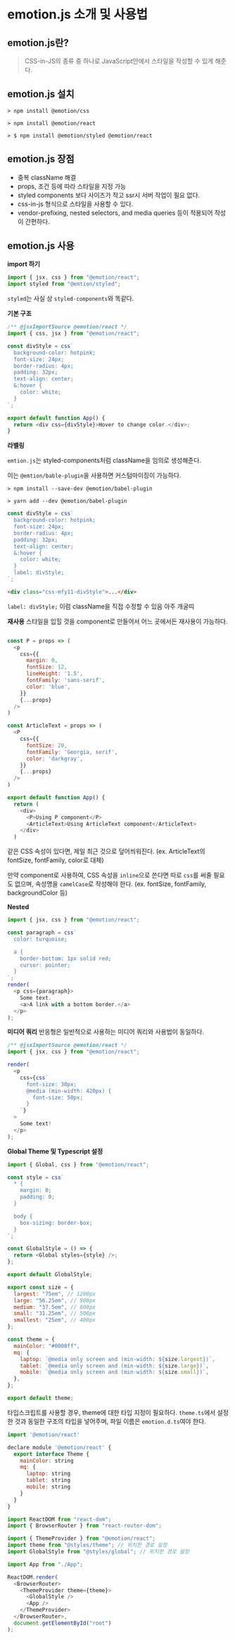 # emotion.js 소개 및 사용법

## emotion.js란?

> CSS-in-JS의 종류 중 하나로 JavaScript안에서 스타일을 작성할 수 있게 해준다.

## emotion.js 설치

```terminal
> npm install @emotion/css

> npm install @emotion/react

> $ npm install @emotion/styled @emotion/react
```

## emotion.js 장점

- 중복 className 해결
- props, 조건 등에 따라 스타일을 지정 가능
- styled components 보다 사이즈가 작고 ssr시 서버 작업이 필요 없다.
- css-in-js 형식으로 스타일을 사용할 수 있다.
- vendor-prefixing, nested selectors, and media queries 등이 적용되어 작성이 간편하다.

## emotion.js 사용

**import 하기**

```js
import { jsx, css } from "@emotion/react";
import styled from "@emtion/styled";
```

`styled`는 사실 상 `styled-components`와 똑같다.

**기본 구조**

```js
/** @jsxImportSource @emotion/react */
import { css, jsx } from "@emotion/react";

const divStyle = css`
  background-color: hotpink;
  font-size: 24px;
  border-radius: 4px;
  padding: 32px;
  text-align: center;
  &:hover {
    color: white;
  }
`;

export default function App() {
  return <div css={divStyle}>Hover to change color.</div>;
}
```

**라벨링**

`emtion.js`는 styled-components처럼 className을 임의로 생성해준다.

이는 `@emtion/bable-plugin`을 사용하면 커스텀마이징이 가능하다.

```terminal
> npm install --save-dev @emotion/babel-plugin

> yarn add --dev @emotion/babel-plugin
```

```js
const divStyle = css`
  background-color: hotpink;
  font-size: 24px;
  border-radius: 4px;
  padding: 32px;
  text-align: center;
  &:hover {
    color: white;
  }
  label: divStyle;
`;
```

```html
<div class="css-mfy11-divStyle">...</div>
```

`label: divStyle;` 이럼 className을 직접 수정할 수 있음 아주 개굴띠

**재사용**
스타일을 입힐 것을 component로 만들어서 어느 곳에서든 재사용이 가능하다.

```js

const P = props => (
  <p
    css={{
      margin: 0,
      fontSize: 12,
      lineHeight: '1.5',
      fontFamily: 'sans-serif',
      color: 'blue',
    }}
    {...props}
  />
)

const ArticleText = props => (
  <P
    css={{
      fontSize: 20,
      fontFamily: 'Georgia, serif',
      color: 'darkgray',
    }}
    {...props}
  />
)

export default function App() {
  return (
    <div>
      <P>Using P component</P>
      <ArticleText>Using ArticleText component</ArticleText>
    </div>
  )

```

같은 CSS 속성이 있다면, 제일 최근 것으로 덮어씌워진다. (ex. ArticleText의 fontSize, fontFamily, color로 대체)

만약 component로 사용하여, CSS 속성을 `inline`으로 쓴다면 따로 `css`를 써줄 필요도 없으며, 속성명을 `camelCase`로 작성해야 한다. (ex. fontSize, fontFamily, backgroundColor 등)

**Nested**

```js
import { jsx, css } from "@emotion/react";

const paragraph = css`
  color: turquoise;

  a {
    border-bottom: 1px solid red;
    cursor: pointer;
  }
`;
render(
  <p css={paragraph}>
    Some text.
    <a>A link with a bottom border.</a>
  </p>
);
```

**미디어 쿼리**
반응형은 일반적으로 사용하는 미디어 쿼리와 사용법이 동일하다.

```js
/** @jsxImportSource @emotion/react */
import { jsx, css } from "@emotion/react";

render(
  <p
    css={css`
      font-size: 30px;
      @media (min-width: 420px) {
        font-size: 50px;
      }
    `}
  >
    Some text!
  </p>
);
```

**Global Theme 및 Typescript 설정**

```js
import { Global, css } from "@emotion/react";

const style = css`
  * {
    margin: 0;
    padding: 0;
  }

  body {
    box-sizing: border-box;
  }
`;

const GlobalStyle = () => {
  return <Global styles={style} />;
};

export default GlobalStyle;
```

```js
export const size = {
  largest: "75em", // 1200px
  large: "56.25em", // 900px
  medium: "37.5em", // 600px
  small: "31.25em", // 500px
  smallest: "25em", // 400px
};

const theme = {
  mainColor: "#0000ff",
  mq: {
    laptop: `@media only screen and (min-width: ${size.largest})`,
    tablet: `@media only screen and (min-width: ${size.large})`,
    mobile: `@media only screen and (min-width: ${size.small})`,
  },
};

export default theme;
```

타입스크립트를 사용할 경우, theme에 대한 타입 지정이 필요하다. `theme.ts`에서 설정한 것과 동일한 구조의 타입을 넣어주며, 파일 이름은 `emotion.d.ts`여야 한다.

```js
import '@emotion/react'

declare module '@emotion/react' {
  export interface Theme {
    mainColor: string
    mq: {
      laptop: string
      tablet: string
      mobile: string
    }
  }
}
```

```js
import ReactDOM from "react-dom";
import { BrowserRouter } from "react-router-dom";

import { ThemeProvider } from "@emotion/react";
import theme from "@styles/theme"; // 위치한 경로 설정
import GlobalStyle from "@styles/global"; // 위치한 경로 설정

import App from "./App";

ReactDOM.render(
  <BrowserRouter>
    <ThemeProvider theme={theme}>
      <GlobalStyle />
      <App />
    </ThemeProvider>
  </BrowserRouter>,
  document.getElementById("root")
);
```
